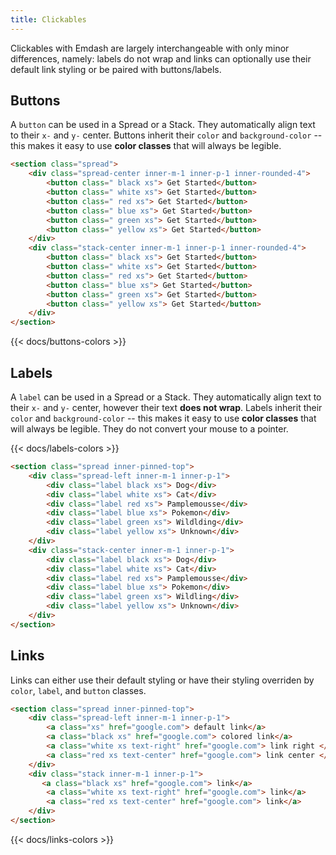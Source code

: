 ```yaml
---
title: Clickables
---
```


Clickables with Emdash are largely interchangeable with only minor differences, namely: labels do not wrap and links can optionally use their default link styling or be paired with buttons/labels.

## Buttons

A `button` can be used in a Spread or a Stack. They automatically align text to their `x-` and `y-`  center. Buttons inherit their `color` and `background-color` -- this makes it easy to use **color classes** that will always be legible. 

```html
<section class="spread"> 
    <div class="spread-center inner-m-1 inner-p-1 inner-rounded-4">
        <button class=" black xs"> Get Started</button>
        <button class=" white xs"> Get Started</button>
        <button class=" red xs"> Get Started</button>
        <button class=" blue xs"> Get Started</button>
        <button class=" green xs"> Get Started</button>
        <button class=" yellow xs"> Get Started</button>
    </div>
    <div class="stack-center inner-m-1 inner-p-1 inner-rounded-4">
        <button class=" black xs"> Get Started</button>
        <button class=" white xs"> Get Started</button>
        <button class=" red xs"> Get Started</button>
        <button class=" blue xs"> Get Started</button>
        <button class=" green xs"> Get Started</button>
        <button class=" yellow xs"> Get Started</button>
    </div>
</section>
```

{{< docs/buttons-colors >}}

## Labels 

A `label` can be used in a Spread or a Stack. They automatically align text to their `x-` and `y-`  center, however their text **does not wrap**. Labels inherit their `color` and `background-color` -- this makes it easy to use **color classes** that will always be legible. They do not convert your mouse to a pointer. 

{{< docs/labels-colors >}}

```html
<section class="spread inner-pinned-top"> 
    <div class="spread-left inner-m-1 inner-p-1">
        <div class="label black xs"> Dog</div>
        <div class="label white xs"> Cat</div>
        <div class="label red xs"> Pamplemousse</div>
        <div class="label blue xs"> Pokemon</div>
        <div class="label green xs"> Wildlding</div>
        <div class="label yellow xs"> Unknown</div>
    </div>
    <div class="stack-center inner-m-1 inner-p-1">
        <div class="label black xs"> Dog</div>
        <div class="label white xs"> Cat</div>
        <div class="label red xs"> Pamplemousse</div>
        <div class="label blue xs"> Pokemon</div>
        <div class="label green xs"> Wildling</div>
        <div class="label yellow xs"> Unknown</div>
    </div>
</section> 
```

## Links 

Links can either use their default styling or have their styling overriden by `color`, `label`, and `button` classes.

```html
<section class="spread inner-pinned-top"> 
    <div class="spread-left inner-m-1 inner-p-1">
        <a class="xs" href="google.com"> default link</a>
        <a class="black xs" href="google.com"> colored link</a>
        <a class="white xs text-right" href="google.com"> link right </a>
        <a class="red xs text-center" href="google.com"> link center </a>
    </div>
    <div class="stack inner-m-1 inner-p-1">
       <a class="black xs" href="google.com"> link</a>
        <a class="white xs text-right" href="google.com"> link</a>
        <a class="red xs text-center" href="google.com"> link</a>
    </div>
</section>
```

{{< docs/links-colors >}}
